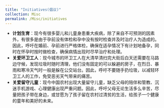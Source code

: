 ```yaml
---
title: "Initiatives(倡议)"
collection: Misc
permalink: /Misc/initiatives
---
```

* **计划生育**：现今有很多婴儿和儿童身患重大疾病，除了来自不可预测的因素外，有很多是由于孕前没有体检和孕中没有按时检查并及时治疗人为造成的。因此，呼吁在婚前、孕前进行严格体检，确保在适孕情况下有计划地备孕，同时在怀孕时按时做检查，确保病情出现时尽早治疗和处理。
* **关爱环卫工人**：现今城市的环卫工人在大清早清扫完大街后白天还需要在马路边守候，发现垃圾时随时清理，他们没有固定的可以躲避的房子，在烈日、暴雨和寒冷天气时一般是躲在公交站台。因此，呼吁不要随手扔垃圾，以减轻环卫工人的工作，免受恶劣天气带来的痛苦。
* **关爱留守儿童**：现今中国农村出现大量留守儿童，缺乏父母的陪伴和管教、沉迷手机游戏、心理健康出现严重问题。因此，呼吁父母无论生活多么辛苦，尽量把孩子带在身边，或甘愿为了孩子留在农村过清贫的生活，给孩子一个健康的童年和美好的未来。